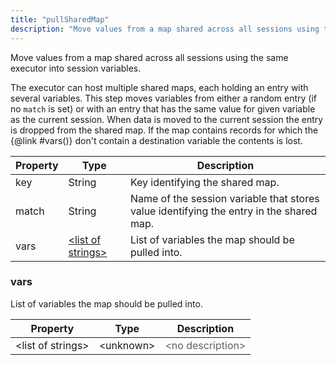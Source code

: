 ```yaml
---
title: "pullSharedMap"
description: "Move values from a map shared across all sessions using the same executor into session variables. "
---
```

Move values from a map shared across all sessions using the same executor into session variables. 

 The executor can host multiple shared maps, each holding an entry with several variables. This step moves variables from either a random entry (if no <code>match</code> is set) or with an entry that has the same value for given variable as the current session. When data is moved to the current session the entry is dropped from the shared map. If the map contains records for which the {@link #vars()} don't contain a destination variable the contents is lost.

| Property | Type | Description |
| ------- | ------- | -------- |
| key | String | Key identifying the shared map. |
| match | String | Name of the session variable that stores value identifying the entry in the shared map. |
| vars | [&lt;list of strings&gt;](#vars) | List of variables the map should be pulled into. |

### vars

List of variables the map should be pulled into.

| Property | Type | Description |
| ------- | ------- | ------- |
| &lt;list of strings&gt; | &lt;unknown&gt; | <font color="#606060">&lt;no description&gt;</font> |

